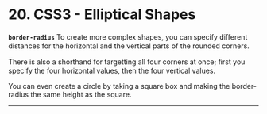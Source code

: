 # 20. CSS3 - Elliptical Shapes

**`border-radius`**
To create more complex shapes, you can specify diﬀerent distances for the horizontal and the vertical parts of the rounded corners.

There is also a shorthand for targetting all four corners at once; ﬁrst you specify the four horizontal values, then the four vertical values.

You can even create a circle by taking a square box and making the border-radius the same height as the square.

---
